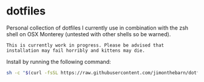 # dotfiles

Personal collection of dotfiles I currently use in combination with the zsh shell on OSX Monterey (untested with other
shells so be warned).

```
This is currently work in progress. Please be advised that installation may fail horribly and kittens may die.
```

Install by running the following command:

```bash
sh -c "$(curl -fsSL https://raw.githubusercontent.com/jimonthebarn/dotfiles/master/tools/install.sh)"
```